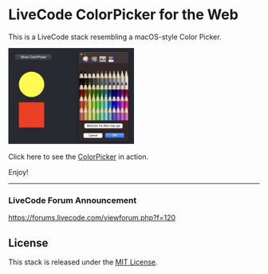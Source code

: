 # LiveCode ColorPicker for the Web

This is a LiveCode stack resembling a macOS-style Color Picker.


<img src="https://raw.githubusercontent.com/RolfKocherhans/ColorPicker/refs/heads/main/ColorPicker.png" alt="Alt Text" style="width:50%; height:auto;">

Click here to see the [ColorPicker](https://rolfkocherhans.github.io/ColorPicker/) in action.


Enjoy!

-----

### LiveCode Forum Announcement
https://forums.livecode.com/viewforum.php?f=120

## License
This stack is released under the [MIT License](https://opensource.org/licenses/MIT).

